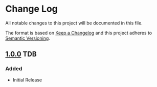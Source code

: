 Change Log
==========

All notable changes to this project will be documented in this file.

The format is based on [Keep a Changelog](http://keepachangelog.com/)
and this project adheres to [Semantic Versioning](http://semver.org/).


## [1.0.0] TDB
### Added
- Initial Release


[1.0.0]: https://github.com/while-loop/args4j/releases/tag/1.0.0

[comment]: # (Added, Changed, Removed)
